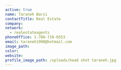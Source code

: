```yaml
---
active: true
name: Taraneh Barzi
contactTitle: Real Estate
company:
network:
  - realestateagents
phoneOffice: 1-780-710-0353
email: taraneh1990@hotmail.com
image_path:
color:
website:
profile_image_path: /uploads/head shot taraneh.jpg
---
```




